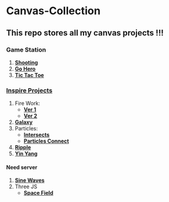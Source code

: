 # Canvas-Collection

## This repo stores all my canvas projects !!!

### Game Station

1.  [**Shooting**](./GameStation/Shooting/index.html)
2.  [**Go Hero**](./GameStation/GoHero/index.html)
3.  [**Tic Tac Toe**](./GameStation/TicTacToe/index.html)

### [**Inspire Projects**](./Inspire/)

1.  Fire Work:
    -   [**Ver 1**](./Inspire/Fireworks/Ver1/index.html)
    -   [**Ver 2**](./Inspire/Fireworks/Ver2/index.html)
2.  [**Galaxy**](./Inspire/Galaxy/index.html)
3.  Particles:
    -   [**Intersects**](./Inspire/Particles/Particles1/index.html)
    -   [**Particles Connect**](./Inspire/Particles/Particles2/index.html)
4.  [**Ripple**](./Inspire/Ripple/index.html)
5.  [**Yin Yang**](./Inspire/YinYang/index.html)

#### Need server

1. [**Sine Waves**](./Inspire/SineWaves/index.html)
2. Three JS
    - [**Space Field**](./Inspire/ThreeJS/SpaceField/)
